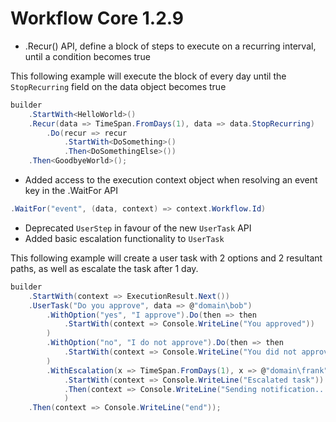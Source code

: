 # Workflow Core 1.2.9

* .Recur() API, define a block of steps to execute on a recurring interval, until a condition becomes true

This following example will execute the block of every day until the `StopRecurring` field on the data object becomes true
```c#
builder                
    .StartWith<HelloWorld>()
    .Recur(data => TimeSpan.FromDays(1), data => data.StopRecurring)
		.Do(recur => recur
			.StartWith<DoSomething>()
			.Then<DoSomethingElse>())
    .Then<GoodbyeWorld>();
```

* Added access to the execution context object when resolving an event key in the .WaitFor API

```c#
.WaitFor("event", (data, context) => context.Workflow.Id)
```

* Deprecated `UserStep` in favour of the new `UserTask` API
* Added basic escalation functionality to `UserTask`

This following example will create a user task with 2 options and 2 resultant paths, as well as escalate the task after 1 day.
```c#
builder
    .StartWith(context => ExecutionResult.Next())
    .UserTask("Do you approve", data => @"domain\bob")
        .WithOption("yes", "I approve").Do(then => then
            .StartWith(context => Console.WriteLine("You approved"))
        )
        .WithOption("no", "I do not approve").Do(then => then
            .StartWith(context => Console.WriteLine("You did not approve"))
        )
        .WithEscalation(x => TimeSpan.FromDays(1), x => @"domain\frank", action => action
            .StartWith(context => Console.WriteLine("Escalated task"))
            .Then(context => Console.WriteLine("Sending notification..."))
            )
    .Then(context => Console.WriteLine("end"));
```
